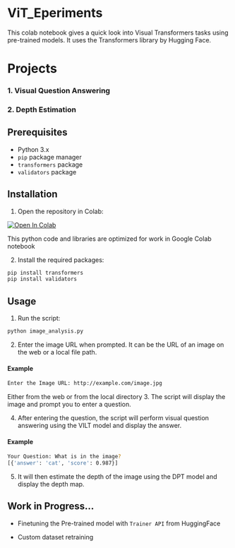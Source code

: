 # ViT_Eperiments

This colab notebook gives a quick look into Visual Transformers tasks using pre-trained models. It uses the Transformers library by Hugging Face.

# Projects
### 1. Visual Question Answering 
### 2. Depth Estimation



## Prerequisites

- Python 3.x
- `pip` package manager
- `transformers` package
- `validators` package

## Installation

1. Open the repository in Colab:

[![Open In Colab](https://colab.research.google.com/assets/colab-badge.svg)](https://colab.research.google.com/github/Ajishpradeep/ViT_Eperiments/blob/main/HuggingFace_ViT_Experiment.ipynb)

This python code and libraries are optimized for work in Google Colab notebook

2. Install the required packages:

```bash
pip install transformers
pip install validators
```

## Usage

1. Run the script:

```bash
python image_analysis.py
```

2. Enter the image URL when prompted. It can be the URL of an image on the web or a local file path.

#### Example
```bash
Enter the Image URL: http://example.com/image.jpg
```
Either from the web or from the local directory
3. The script will display the image and prompt you to enter a question.

4. After entering the question, the script will perform visual question answering using the VILT model and display the answer.

#### Example
```bash
Your Question: What is in the image?
[{'answer': 'cat', 'score': 0.987}]
```

5. It will then estimate the depth of the image using the DPT model and display the depth map.

## Work in Progress...

- Finetuning the Pre-trained model with `Trainer API` from HuggingFace

- Custom dataset retraining
